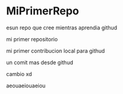 # MiPrimerRepo
esun repo que cree mientras aprendia githud

mi primer repositorio

mi primer contribucion local para githud

un comit mas desde githud

cambio xd

aeouaeiouaeiou
